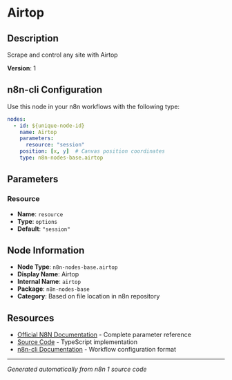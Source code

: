 # Airtop

## Description

Scrape and control any site with Airtop

**Version**: 1

## n8n-cli Configuration

Use this node in your n8n workflows with the following type:

```yaml
nodes:
  - id: ${unique-node-id}
    name: Airtop
    parameters:
      resource: "session"
    position: [x, y]  # Canvas position coordinates
    type: n8n-nodes-base.airtop
```

## Parameters

### Resource

- **Name**: `resource`
- **Type**: `options`
- **Default**: `"session"`


## Node Information

- **Node Type**: `n8n-nodes-base.airtop`
- **Display Name**: Airtop
- **Internal Name**: `airtop`
- **Package**: `n8n-nodes-base`
- **Category**: Based on file location in n8n repository

## Resources

- [Official N8N Documentation](https://docs.n8n.io/integrations/builtin/app-nodes/n8n-nodes-base.airtop/) - Complete parameter reference
- [Source Code](https://github.com/n8n-io/n8n/blob/master/packages/nodes-base/nodes/Airtop/Airtop.node.ts) - TypeScript implementation
- [n8n-cli Documentation](https://github.com/edenreich/n8n-cli) - Workflow configuration format

---
*Generated automatically from n8n 1 source code*
